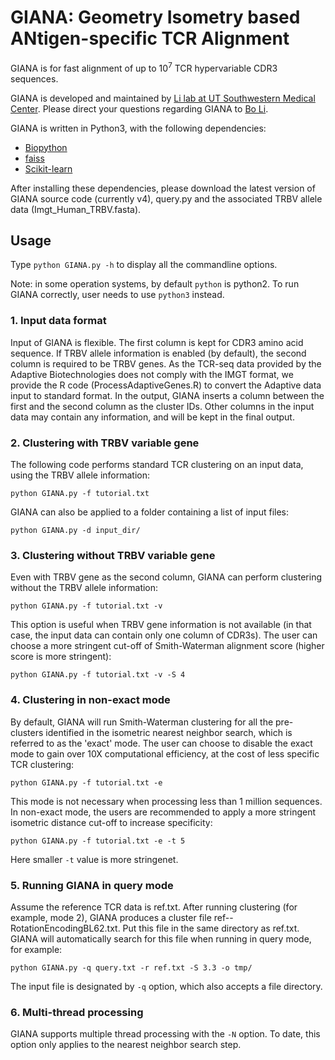 # GIANA: Geometry Isometry based ANtigen-specific TCR Alignment

GIANA is for fast alignment of up to 10<sup>7</sup> TCR hypervariable CDR3 sequences. 

GIANA is developed and maintained by [Li lab at UT Southwestern Medical Center](https://lilab-utsw.org). Please direct your questions regarding GIANA to [Bo Li](bo.li@utsouthwestern.edu).

GIANA is written in Python3, with the following dependencies:

- [Biopython](https://biopython.org)
- [faiss](https://github.com/facebookresearch/faiss)
- [Scikit-learn](https://scikit-learn.org/stable/)

After installing these dependencies, please download the latest version of GIANA source code (currently v4), query.py and the associated TRBV allele data (Imgt_Human_TRBV.fasta). 

## Usage

Type `python GIANA.py -h` to display all the commandline options. 

Note: in some operation systems, by default `python` is python2. To run GIANA correctly, user needs to use `python3` instead.

### 1. Input data format

Input of GIANA is flexible. The first column is kept for CDR3 amino acid sequence. If TRBV allele information is enabled (by default), the second column is required to be TRBV genes. As the TCR-seq data provided by the Adaptive Biotechnologies does not comply with the IMGT format, we provide the R code (ProcessAdaptiveGenes.R) to convert the Adaptive data input to standard format. In the output, GIANA inserts a column between the first and the second column as the cluster IDs. Other columns in the input data may contain any information, and will be kept in the final output. 

### 2. Clustering with TRBV variable gene

The following code performs standard TCR clustering on an input data, using the TRBV allele information:

`python GIANA.py -f tutorial.txt`

GIANA can also be applied to a folder containing a list of input files:

`python GIANA.py -d input_dir/`

### 3. Clustering without TRBV variable gene

Even with TRBV gene as the second column, GIANA can perform clustering without the TRBV allele information:

`python GIANA.py -f tutorial.txt -v`

This option is useful when TRBV gene information is not available (in that case, the input data can contain only one column of CDR3s). The user can choose a more stringent cut-off of Smith-Waterman alignment score (higher score is more stringent):

`python GIANA.py -f tutorial.txt -v -S 4`

### 4. Clustering in non-exact mode

By default, GIANA will run Smith-Waterman clustering for all the pre-clusters identified in the isometric nearest neighbor search, which is referred to as the 'exact' mode. The user can choose to disable the exact mode to gain over 10X computational efficiency, at the cost of less specific TCR clustering:

`python GIANA.py -f tutorial.txt -e`

This mode is not necessary when processing less than 1 million sequences. In non-exact mode, the users are recommended to apply a more stringent isometric distance cut-off to increase specificity:

`python GIANA.py -f tutorial.txt -e -t 5`

Here smaller `-t` value is more stringenet.

### 5. Running GIANA in query mode

Assume the reference TCR data is ref.txt. After running clustering (for example, mode 2), GIANA produces a cluster file ref--RotationEncodingBL62.txt. Put this file in the same directory as ref.txt. GIANA will automatically search for this file when running in query mode, for example:

`python GIANA.py -q query.txt -r ref.txt -S 3.3 -o tmp/`

The input file is designated by `-q` option, which also accepts a file directory. 

### 6. Multi-thread processing

GIANA supports multiple thread processing with the `-N` option. To date, this option only applies to the nearest neighbor search step. 
